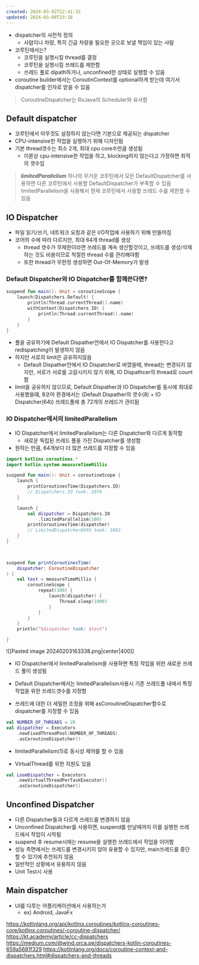 ```yaml
---
created: 2024-03-02T22:41:32
updated: 2024-03-08T23:18
---
```

- dispatcher의 사전적 정의
	- 사람이나 차량, 특히 긴급 차량을 필요한 곳으로 보낼 책임이 있는 사람
- 코루틴에서는?
	- 코루틴을 실행시킬 thread를 결정
	- 코루틴을 실행시킬 쓰레드를 제한함
	- 쓰레드 풀로 dipath하거나, unconfined한 상태로 실행할 수 있음
- coroutine builder에서는 CoroutinContext를 optional하게 받는데 여기서 dispatcher를 인자로 받을 수 있음

>CoroutineDispatcher는 RxJava의 Scheduler와 유사함
## Default dispatcher
- 코루틴에서 아무것도 설정하지 않는다면 기본으로 제공되는 dispatcher
- CPU-intensive한 작업을 실행하기 위해 디자인됨
- 기본 thread갯수는 최소 2개, 최대 cpu core수만큼 생성됨
	- 이론상 cpu-intensive한 작업을 하고, blocking하지 않는다고 가정하면 최적의 갯수임

> **_limitedParallelism_**
> 하나의 무거운 코루틴에서 모든 DefaultDispatcher를 사용하면 다른 코루틴에서 사용할 DefaultDispatcher가 부족할 수 있음
> limitedParallelism을 사용해서 현재 코루틴에서 사용할 쓰레드 수를 제한할 수 있음

## IO Dispatcher
- 파일 읽기/쓰기, 네트워크 요청과 같은 I/O작업에 사용하기 위해 만들어짐
- 코어의 수에 따라 다르지만, 최대 64개 thread를 생성
	- thread 갯수가 무제한이라면 쓰레드를 계속 생산할것이고, 쓰레드를 생성/삭제하는 것도 비용이므로 적절한 thread 수를 관리해야함
	- 또한 thread가 무한정 생성하면 Out-Of-Memory가 발생

### Default Dispatcher와 IO Dispatcher를 함께쓴다면?
```kotlin
suspend fun main(): Unit = coroutineScope {
    launch(Dispatchers.Default) {
        println(Thread.currentThread().name)
        withContext(Dispatchers.IO) {
            println(Thread.currentThread().name)
        }
    }
}
```
- 풀을 공유하기에 Default Dispather안에서 IO Dispatcher를 사용한다고 redispatching이 발생하지 않음
- 하지만 서로의 limit은 공유하지않음
	- Default Dispather안에서 IO Dispatcher로 바꼈을때, thread는 변경되지 않지만, 서로가 서로를 고갈시키지 않기 위해, IO Dispathcer의 thread로 count함
- limit을 공유하지 않으므로, Default Dispather과 IO Dispatcher를 동시에 최대로 사용했을떄, 8코어 환경에서는 (Default Dispather의 갯수(8) + IO Dispatcher(64)) 쓰레드풀에 총 72개의 쓰레드가 관리됨

### IO Dispatcher에서의 limitedParallelism
- IO Dispatcher에서 limitedParallelism는 다른 Dispatcher와 다르게 동작함
	- 새로운 독립된 쓰레드 풀을 가진 Dispatcher를 생성함
- 원하는 만큼, 64개보다 더 많은 쓰레드를 지정할 수 있음
```kotlin
import kotlinx.coroutines.*
import kotlin.system.measureTimeMillis

suspend fun main(): Unit = coroutineScope {
    launch {
        printCoroutinesTime(Dispatchers.IO)
        // Dispatchers.IO took: 2074
    }

    launch {
        val dispatcher = Dispatchers.IO
            .limitedParallelism(100)
        printCoroutinesTime(dispatcher)
        // LimitedDispatcher@XXX took: 1082
    }
}

​

suspend fun printCoroutinesTime(
	dispatcher: CoroutineDispatcher
) {
    val test = measureTimeMillis {
        coroutineScope {
            repeat(100) {
                launch(dispatcher) {
                    Thread.sleep(1000)
                }
            }
        }
    }
    println("$dispatcher took: $test")

}
```

![[Pasted image 20240203163338.png|center|400]]

- IO Dispatcher에서 limitedParallelism을 사용하면 특정 작업을 위한 새로운 쓰레드 풀이 생성됨
- Default Dispatcher에서는 limitedParallelism사용시 기존 쓰레드풀 내에서 특정작업을 위한 쓰레드갯수를 지정함

- 쓰레드에 대한 더 세밀한 조정을 위해 asCoroutineDispatcher함수로 dispatcher를 지정할 수 있음
```kotlin
val NUMBER_OF_THREADS = 20
val dispatcher = Executors
    .newFixedThreadPool(NUMBER_OF_THREADS)
    .asCoroutineDispatcher()
```

- limitedParallelism(1)로 동시성 제어를 할 수 있음

- VirtualThread를 위한 지원도 있음
```kotlin
val LoomDispatcher = Executors
    .newVirtualThreadPerTaskExecutor()
    .asCoroutineDispatcher()
```

## Unconfined Dispatcher
- 다른 Dispatcher들과 다르게 쓰레드를 변경하지 않음
- Unconfined Dispatcher를 사용하면, suspend를 만날때까지 이를 실행한 쓰레드에서 작업이 시작됨
- suspend 후 resume시에는 resume을 실행한 쓰레드에서 작업을 이어함
- 성능 측면에서는 쓰레드를 변경시키지 않아 유용할 수 있지만, main쓰레드를 중단할 수 있기에 추천되지 않음
- 일반적인 상황에서 유용하지 않음
- Unit Test시 사용

## Main dispatcher
- UI를 다루는 어플리케이션에서 사용하는거
	- ex) Android, JavaFx

https://kotlinlang.org/api/kotlinx.coroutines/kotlinx-coroutines-core/kotlinx.coroutines/-coroutine-dispatcher/
https://kt.academy/article/cc-dispatchers
https://medium.com/@wind.orca.pe/dispatchers-kotlin-coroutines-659a5681f329
https://kotlinlang.org/docs/coroutine-context-and-dispatchers.html#dispatchers-and-threads